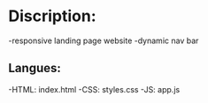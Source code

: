 # Discription:

-responsive landing page website
-dynamic nav bar

## Langues:

-HTML: index.html
-CSS: styles.css
-JS: app.js
